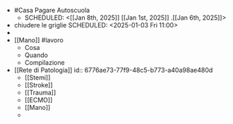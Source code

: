 - #Casa Pagare Autoscuola
	- SCHEDULED: <[[Jan 8th, 2025]] [[Jan 1st, 2025]] .[[Jan 6th, 2025]]>
- chiudere le griglie
  SCHEDULED: <2025-01-03 Fri 11:00>
-
- [[Mano]] #lavoro
	- Cosa
	- Quando
	- Compilazione
- [[Rete di Patologia]]
  id:: 6776ae73-77f9-48c5-b773-a40a98ae480d
	- [[Stemi]]
	- [[Stroke]]
	- [[Trauma]]
	- [[ECMO]]
	- [[Mano]]
	-